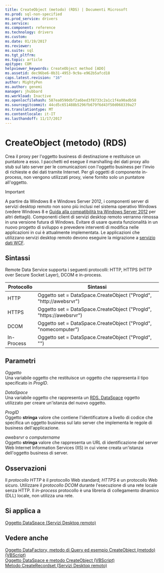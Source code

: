 ```yaml
---
title: CreateObject (metodo) (RDS) | Documenti Microsoft
ms.prod: sql-non-specified
ms.prod_service: drivers
ms.service: 
ms.component: reference
ms.technology: drivers
ms.custom: 
ms.date: 01/19/2017
ms.reviewer: 
ms.suite: sql
ms.tgt_pltfrm: 
ms.topic: article
apitype: COM
helpviewer_keywords: CreateObject method [ADO]
ms.assetid: dec96be6-0b31-4953-9c9a-e962b5afcd18
caps.latest.revision: "16"
author: MightyPen
ms.author: genemi
manager: jhubbard
ms.workload: Inactive
ms.openlocfilehash: 587ea0590dbf2a6bed3f8733c2a1c1f4a90adb58
ms.sourcegitcommit: 44cd5c651488b5296fb679f6d43f50d068339a27
ms.translationtype: MT
ms.contentlocale: it-IT
ms.lasthandoff: 11/17/2017
---
```

# <a name="createobject-method-rds"></a>CreateObject (metodo) (RDS)
Crea il proxy per l'oggetto business di destinazione e restituisce un puntatore a esso. I pacchetti ed esegue il marshalling dei dati proxy allo stub sul lato server per le comunicazioni con l'oggetto business per l'invio di richieste e dei dati tramite Internet. Per gli oggetti di componente in-process, non vengono utilizzati proxy, viene fornito solo un puntatore all'oggetto.  
  
> [!IMPORTANT]
>  A partire da Windows 8 e Windows Server 2012, i componenti server di servizi desktop remoto non sono più inclusi nel sistema operativo Windows (vedere Windows 8 e [Guida alla compatibilità tra Windows Server 2012](https://www.microsoft.com/en-us/download/details.aspx?id=27416) per altri dettagli). Componenti client di servizi desktop remoto verranno rimossa in una versione futura di Windows. Evitare di usare questa funzionalità in un nuovo progetto di sviluppo e prevedere interventi di modifica nelle applicazioni in cui è attualmente implementata. Le applicazioni che utilizzano servizi desktop remoto devono eseguire la migrazione a [servizio dati WCF](http://go.microsoft.com/fwlink/?LinkId=199565).  
  
## <a name="syntax"></a>Sintassi  
 Remote Data Service supporta i seguenti protocolli: HTTP, HTTPS (HTTP over Secure Socket Layer), DCOM e in-process.  
  
|Protocollo|Sintassi|  
|--------------|------------|  
|HTTP|Oggetto set = DataSpace.CreateObject ("ProgId", "http://awebsrvr")|  
|HTTPS|Oggetto set = DataSpace.CreateObject ("ProgId", "https://awebsrvr")|  
|DCOM|Oggetto set = DataSpace.CreateObject ("ProgId", "nomecomputer")|  
|In-Process|Oggetto set = DataSpace.CreateObject ("ProgId", "")|  
  
## <a name="parameters"></a>Parametri  
 *Oggetto*  
 Una variabile oggetto che restituisce un oggetto che rappresenta il tipo specificato in *ProgID*.  
  
 *DataSpace*  
 Una variabile oggetto che rappresenta un [RDS. DataSpace](../../../ado/reference/rds-api/dataspace-object-rds.md) oggetto utilizzato per creare un'istanza del nuovo oggetto.  
  
 *ProgID*  
 Oggetto **stringa** valore che contiene l'identificatore a livello di codice che specifica un oggetto business sul lato server che implementa le regole di business dell'applicazione.  
  
 *awebsrvr* o *computername*  
 Oggetto **stringa** valore che rappresenta un URL di identificazione del server Web Internet Information Services (IIS) in cui viene creata un'istanza dell'oggetto business di server.  
  
## <a name="remarks"></a>Osservazioni  
 Il *protocollo HTTP* è il protocollo Web standard; *HTTPS* è un protocollo Web sicuro. Utilizzare il *protocollo DCOM* durante l'esecuzione di una rete locale senza HTTP. Il *in-process* protocollo è una libreria di collegamento dinamico (DLL) locale, non utilizza una rete.  
  
## <a name="applies-to"></a>Si applica a  
 [Oggetto DataSpace (Servizi Desktop remoto)](../../../ado/reference/rds-api/dataspace-object-rds.md)  
  
## <a name="see-also"></a>Vedere anche  
 [Oggetto DataFactory, metodo di Query ed esempio CreateObject (metodo) (VBScript)](../../../ado/reference/rds-api/datafactory-object-query-method-and-createobject-method-example-vbscript.md)   
 [Oggetto DataSpace e metodo CreateObject (VBScript)](../../../ado/reference/rds-api/dataspace-object-and-createobject-method-example-vbscript.md)   
 [Metodo CreateRecordset (Servizi Desktop remoto)](../../../ado/reference/rds-api/createrecordset-method-rds.md)


